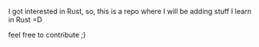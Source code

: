 I got interested in Rust, so, this is a repo where I will be adding stuff I learn in Rust =D

feel free to contribute ;)
